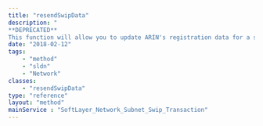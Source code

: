 ```yaml
---
title: "resendSwipData"
description: "
**DEPRECATED**
This function will allow you to update ARIN's registration data for a subnet to your current RWHOIS data. "
date: "2018-02-12"
tags:
    - "method"
    - "sldn"
    - "Network"
classes:
    - "resendSwipData"
type: "reference"
layout: "method"
mainService : "SoftLayer_Network_Subnet_Swip_Transaction"
---
```

